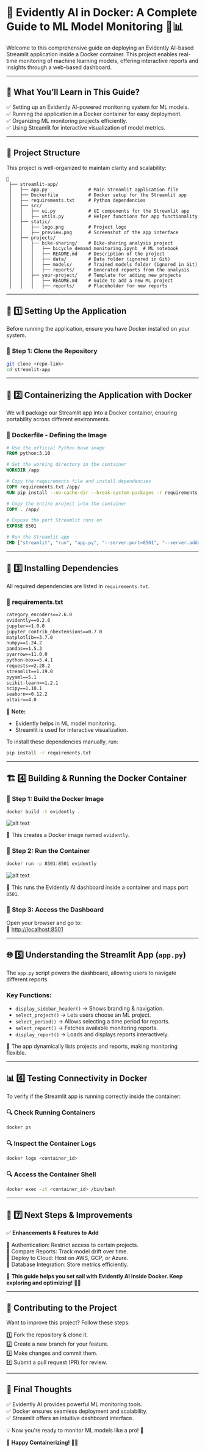 # 🚀 Evidently AI in Docker: A Complete Guide to ML Model Monitoring 🐳📊

Welcome to this comprehensive guide on deploying an Evidently AI-based Streamlit application inside a Docker container. This project enables real-time monitoring of machine learning models, offering interactive reports and insights through a web-based dashboard.

---

## 📌 What You’ll Learn in This Guide?

✅ Setting up an Evidently AI-powered monitoring system for ML models.\
✅ Running the application in a Docker container for easy deployment.\
✅ Organizing ML monitoring projects efficiently.\
✅ Using Streamlit for interactive visualization of model metrics.

---

## 📂 Project Structure

This project is well-organized to maintain clarity and scalability:

```
📂
 ├── streamlit-app/
 │   ├── app.py               # Main Streamlit application file
 │   ├── Dockerfile           # Docker setup for the Streamlit app
 │   ├── requirements.txt     # Python dependencies
 │   ├── src/
 │   │   ├── ui.py            # UI components for the Streamlit app
 │   │   ├── utils.py         # Helper functions for app functionality
 │   ├── static/
 │   │   ├── logo.png         # Project logo
 │   │   ├── preview.png      # Screenshot of the app interface
 │   ├── projects/
 │   │   ├── bike-sharing/    # Bike-sharing analysis project
 │   │   │   ├── bicycle_demand_monitoring.ipynb  # ML notebook
 │   │   │   ├── README.md    # Description of the project
 │   │   │   ├── data/        # Data folder (ignored in Git)
 │   │   │   ├── models/      # Trained models folder (ignored in Git)
 │   │   │   ├── reports/     # Generated reports from the analysis
 │   │   ├── your-project/    # Template for adding new projects
 │   │   │   ├── README.md    # Guide to add a new ML project
 │   │   │   ├── reports/     # Placeholder for new reports

```

---

## 🚀 1️⃣ Setting Up the Application

Before running the application, ensure you have Docker installed on your system.

### 🔹 Step 1: Clone the Repository

```sh
git clone <repo-link>
cd streamlit-app
```

---

## 🐳 2️⃣ Containerizing the Application with Docker

We will package our Streamlit app into a Docker container, ensuring portability across different environments.

### 📝 Dockerfile - Defining the Image

```dockerfile
# Use the official Python base image
FROM python:3.10

# Set the working directory in the container
WORKDIR /app

# Copy the requirements file and install dependencies
COPY requirements.txt /app/
RUN pip install --no-cache-dir --break-system-packages -r requirements.txt

# Copy the entire project into the container
COPY . /app/

# Expose the port Streamlit runs on
EXPOSE 8501

# Run the Streamlit app
CMD ["streamlit", "run", "app.py", "--server.port=8501", "--server.address=0.0.0.0"]
```

---

## 🔧 3️⃣ Installing Dependencies

All required dependencies are listed in `requirements.txt`.

### 📜 requirements.txt

```txt
category_encoders==2.6.0
evidently==0.2.6
jupyter==1.0.0
jupyter_contrib_nbextensions==0.7.0
matplotlib==3.7.0
numpy==1.24.2
pandas==1.5.3
pyarrow==11.0.0
python-box==5.4.1
requests==2.28.2
streamlit==1.19.0
pyyaml==5.1
scikit-learn==1.2.1
scipy==1.10.1
seaborn==0.12.2
altair==4.0
```

📌 **Note:**

- Evidently helps in ML model monitoring.
- Streamlit is used for interactive visualization.

To install these dependencies manually, run:

```sh
pip install -r requirements.txt
```

---

## 🏗 4️⃣ Building & Running the Docker Container

### 🔹 Step 1: Build the Docker Image

```sh
docker build -t evidently .
```
![alt text](image-1.png)

📌 This creates a Docker image named `evidently`.

### 🔹 Step 2: Run the Container

```sh
docker run -p 8501:8501 evidently
```
![alt text](image.png)

📌 This runs the Evidently AI dashboard inside a container and maps port `8501`.

### 🔹 Step 3: Access the Dashboard

Open your browser and go to:\
🔗 [http://localhost:8501](http://localhost:8501)

---

## 🌐 5️⃣ Understanding the Streamlit App (`app.py`)

The `app.py` script powers the dashboard, allowing users to navigate different reports.

### **Key Functions:**

- `display_sidebar_header()` → Shows branding & navigation.
- `select_project()` → Lets users choose an ML project.
- `select_period()` → Allows selecting a time period for reports.
- `select_report()` → Fetches available monitoring reports.
- `display_report()` → Loads and displays reports interactively.

📌 The app dynamically lists projects and reports, making monitoring flexible.

---

## 📊 6️⃣ Testing Connectivity in Docker

To verify if the Streamlit app is running correctly inside the container:

### 🔍 Check Running Containers

```sh
docker ps
```

### 🔍 Inspect the Container Logs

```sh
docker logs <container_id>
```

### 🔍 Access the Container Shell

```sh
docker exec -it <container_id> /bin/bash
```

---

## 🚀 7️⃣ Next Steps & Improvements

✅ **Enhancements & Features to Add**

🔹 Authentication: Restrict access to certain projects.\
🔹 Compare Reports: Track model drift over time.\
🔹 Deploy to Cloud: Host on AWS, GCP, or Azure.\
🔹 Database Integration: Store metrics efficiently.

🎯 **This guide helps you set sail with Evidently AI inside Docker. Keep exploring and optimizing! 🚢💡**

---

## 🤝 Contributing to the Project

Want to improve this project? Follow these steps:

1️⃣ Fork the repository & clone it.\
2️⃣ Create a new branch for your feature.\
3️⃣ Make changes and commit them.\
4️⃣ Submit a pull request (PR) for review.

---

## 🎉 Final Thoughts

✅ Evidently AI provides powerful ML monitoring tools.\
✅ Docker ensures seamless deployment and scalability.\
✅ Streamlit offers an intuitive dashboard interface.

💡 Now you're ready to monitor ML models like a pro! 🚀

🎯 **Happy Containerizing! 🐳🎉**

